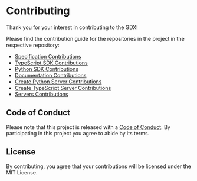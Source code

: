 # Contributing

Thank you for your interest in contributing to the GDX!

Please find the contribution guide for the repositories in the project in the respective repository:

- [Specification Contributions](https://github.com/modelcontextprotocol/specification/blob/main/CONTRIBUTING.md)
- [TypeScript SDK Contributions](https://github.com/modelcontextprotocol/typescript-sdk/blob/main/CONTRIBUTING.md)
- [Python SDK Contributions](https://github.com/modelcontextprotocol/python-sdk/blob/main/CONTRIBUTING.md)
- [Documentation Contributions](https://github.com/modelcontextprotocol/docs/blob/main/CONTRIBUTING.md)
- [Create Python Server Contributions](https://github.com/modelcontextprotocol/create-python-server/blob/main/CONTRIBUTING.md)
- [Create TypeScript Server Contributions](https://github.com/modelcontextprotocol/create-typescript-server/blob/main/CONTRIBUTING.md)
- [Servers Contributions](https://github.com/modelcontextprotocol/servers/blob/main/CONTRIBUTING.md)

## Code of Conduct

Please note that this project is released with a [Code of Conduct](CODE_OF_CONDUCT.md). By participating in this project you agree to abide by its terms.

## License

By contributing, you agree that your contributions will be licensed under the MIT License.
